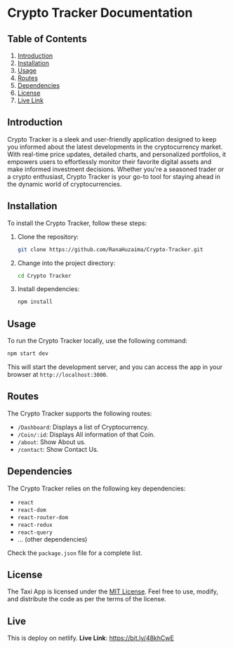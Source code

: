 # Crypto Tracker Documentation

## Table of Contents

1. [Introduction](#introduction)
2. [Installation](#installation)
3. [Usage](#usage)
4. [Routes](#routes)
5. [Dependencies](#dependencies)
6. [License](#license)
7. [Live Link](#Live)

## Introduction

Crypto Tracker is a sleek and user-friendly application designed to keep you informed about the latest developments in the cryptocurrency market. With real-time price updates, detailed charts, and personalized portfolios, it empowers users to effortlessly monitor their favorite digital assets and make informed investment decisions. Whether you're a seasoned trader or a crypto enthusiast, Crypto Tracker is your go-to tool for staying ahead in the dynamic world of cryptocurrencies.

## Installation

To install the Crypto Tracker, follow these steps:

1. Clone the repository:

   ```bash
   git clone https://github.com/RanaHuzaima/Crypto-Tracker.git
   ```

2. Change into the project directory:

   ```bash
   cd Crypto Tracker
   ```

3. Install dependencies:

   ```bash
   npm install
   ```
   
## Usage

To run the Crypto Tracker locally, use the following command:

```bash
npm start dev
```

This will start the development server, and you can access the app in your browser at `http://localhost:3000`.

## Routes

The Crypto Tracker supports the following routes:

- `/Dashboard`: Displays a list of Cryptocurrency.
- `/Coin/:id`: Displays All information of that Coin.
- `/about`: Show About us.
- `/contact`: Show Contact Us.

## Dependencies

The Crypto Tracker relies on the following key dependencies:

- `react`
- `react-dom`
- `react-router-dom`
- `react-redux`
- `react-query`
- ... (other dependencies)

Check the `package.json` file for a complete list.

## License

The Taxi App is licensed under the [MIT License](./LICENSE). Feel free to use, modify, and distribute the code as per the terms of the license.


## Live

This is deploy on netlify. **Live Link**: https://bit.ly/48khCwE

